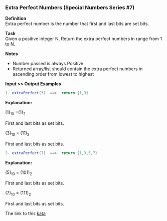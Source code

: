 ### Extra Perfect Numbers (Special Numbers Series #7)

**Definition**  
Extra perfect number is the number that first and last bits are set bits.

**Task**  
Given a positive integer N, Return the extra perfect numbers in range from 1 to N.

**Notes**  
* Number passed is always Positive.  
* Returned array/list should contain the extra perfect numbers in ascending order from lowest to highest  

**Input >> Output Examples**  
```java
1- extraPerfect(3)  ==>  return {1,3}  
```
**Explanation:**  

(1)<sub>10</sub> =(1)<sub>2</sub>  

First and last bits as set bits.  

(3)<sub>10</sub> = (11)<sub>2</sub>  

First and last bits as set bits.  
```java
2- extraPerfect(7)  ==>  return {1,3,5,7}  
```
**Explanation:**  

(5)<sub>10</sub> = (101)<sub>2</sub>  

First and last bits as set bits.  

(7)<sub>10</sub> = (111)<sub>2</sub>  

First and last bits as set bits.  

The link to this [kata](https://www.codewars.com/kata/extra-perfect-numbers-special-numbers-series-number-7/java)
